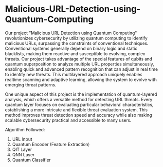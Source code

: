# Malicious-URL-Detection-using-Quantum-Computing

Our project "Malicious URL Detection using Quantum Computing" revolutionizes cybersecurity by utilizing quantum computing to identify malicious URLs, surpassing the constraints of conventional techniques.
Conventional systems generally depend on binary logic and static blacklists, making them reactive and susceptible to evolving, complex threats. Our project takes advantage of the special features of qubits and
quantum superposition to analyze multiple URL properties simultaneously, enabling quick and advanced pattern recognition that can adjust in real time to identify new threats. 
This multilayered approach uniquely enables realtime scanning and adaptive learning, allowing the system to evolve with emerging threat patterns.

One unique aspect of this project is the implementation of quantum-layered analysis, which offers a versatile method for detecting URL threats. Every quantum layer focuses on evaluating particular behavioral
characteristics, establishing a more intricate and flexible threat evaluation system. This method improves threat detection speed and accuracy while also making scalable cybersecurity practical and accessible to many users.

Algorithm Followed:
1) URL Input
2) Quantum Encoder (Feature Extraction)
3) QIT Layer
4) QNN Layer
5) Quantum Classifier
